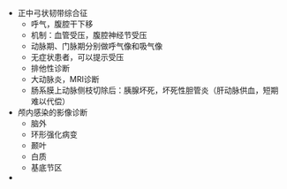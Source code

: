 - 正中弓状韧带综合征
	- 呼气，腹腔干下移
	- 机制：血管受压，腹腔神经节受压
	- 动脉期、门脉期分别做呼气像和吸气像
	- 无症状患者，可以提示受压
	- 排他性诊断
	- 大动脉炎，MRI诊断
	- 肠系膜上动脉侧枝切除后：胰腺坏死，坏死性胆管炎（肝动脉供血，短期难以代偿）
- 颅内感染的影像诊断
	- 脑外
	- 环形强化病变
	- 颞叶
	- 白质
	- 基底节区
-